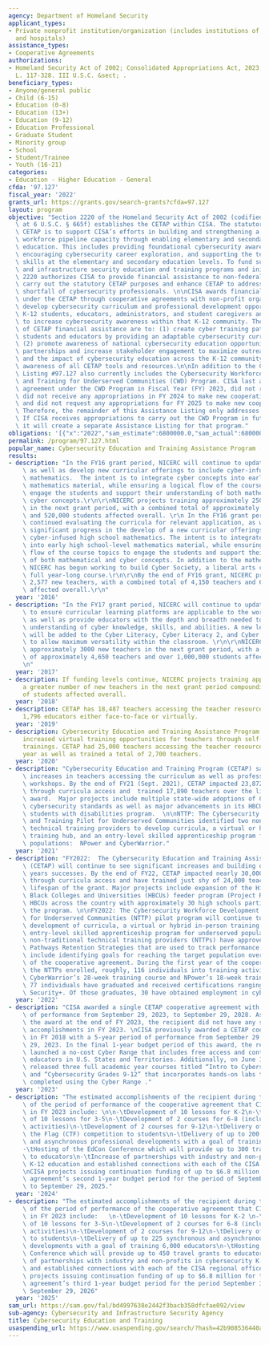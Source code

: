```yaml
---
agency: Department of Homeland Security
applicant_types:
- Private nonprofit institution/organization (includes institutions of higher education
  and hospitals)
assistance_types:
- Cooperative Agreements
authorizations:
- Homeland Security Act of 2002; Consolidated Appropriations Act, 2023, 107-296. Pub.
  L. 117-328. III U.S.C. &sect; .
beneficiary_types:
- Anyone/general public
- Child (6-15)
- Education (0-8)
- Education (13+)
- Education (9-12)
- Education Professional
- Graduate Student
- Minority group
- School
- Student/Trainee
- Youth (16-21)
categories:
- Education - Higher Education - General
cfda: '97.127'
fiscal_year: '2022'
grants_url: https://grants.gov/search-grants?cfda=97.127
layout: program
objective: "Section 2220 of the Homeland Security Act of 2002 (codified as amended\
  \ at 6 U.S.C. § 665f) establishes the CETAP within CISA. The statutory purpose of\
  \ CETAP is to support CISA’s efforts in building and strengthening a national cybersecurity\
  \ workforce pipeline capacity through enabling elementary and secondary cybersecurity\
  \ education. This includes providing foundational cybersecurity awareness and literacy,\
  \ encouraging cybersecurity career exploration, and supporting the teaching of cybersecurity\
  \ skills at the elementary and secondary education levels. To fund such cybersecurity\
  \ and infrastructure security education and training programs and initiatives, Section\
  \ 2220 authorizes CISA to provide financial assistance to non-federal entities to\
  \ carry out the statutory CETAP purposes and enhance CETAP to address the national\
  \ shortfall of cybersecurity professionals. \n\nCISA awards financial assistance\
  \ under the CETAP through cooperative agreements with non-profit organizations to\
  \ develop cybersecurity curriculum and professional development opportunities for\
  \ K-12 students, educators, administrators, and student caregivers and conduct outreach\
  \ to increase cybersecurity awareness within that K-12 community. The objectives\
  \ of CETAP financial assistance are to: (1) create cyber training pathways for K-12\
  \ students and educators by providing an adaptable cybersecurity curricular model;\
  \ (2) promote awareness of national cybersecurity education opportunities; (3) develop\
  \ partnerships and increase stakeholder engagement to maximize outreach efforts\
  \ and the impact of cybersecurity education across the K-12 community; and (4) increase\
  \ awareness of all CETAP tools and resources.\n\nIn addition to the CETAP, Assistance\
  \ Listing #97.127 also currently includes the Cybersecurity Workforce Development\
  \ and Training for Underserved Communities (CWD) Program. CISA last awarded a cooperative\
  \ agreement under the CWD Program in Fiscal Year (FY) 2023, did not request and\
  \ did not receive any appropriations in FY 2024 to make new cooperative agreements,\
  \ and did not request any appropriations for FY 2025 to make new cooperative agreements.\
  \ Therefore, the remainder of this Assistance Listing only addresses the CETAP.\
  \ If CISA receives appropriations to carry out the CWD Program in future years,\
  \ it will create a separate Assistance Listing for that program."
obligations: '[{"x":"2022","sam_estimate":6800000.0,"sam_actual":6800000.0,"usa_spending_actual":6800000.0},{"x":"2023","sam_estimate":9800000.0,"sam_actual":9800000.0,"usa_spending_actual":6800000.0},{"x":"2024","sam_estimate":6800000.0,"sam_actual":0.0,"usa_spending_actual":0.0}]'
permalink: /program/97.127.html
popular_name: Cybersecurity Education and Training Assistance Program (CETAP)
results:
- description: "In the FY16 grant period, NICERC will continue to update the curricula,\
    \ as well as develop new curricular offerings to include cyber-infused high school\
    \ mathematics.  The intent is to integrate cyber concepts into early high school-level\
    \ mathematics material, while ensuring a logical flow of the course topics to\
    \ engage the students and support their understanding of both mathematical and\
    \ cyber concepts.\r\n\r\nNICERC projects training approximately 2500 new teachers\
    \ in the next grant period, with a combined total of approximately 4,150 teachers\
    \ and 520,000 students affected overall. \r\n In the FY16 grant period, NICERC\
    \ continued evaluating the curricula for relevant application, as well as made\
    \ significant progress in the develop of a new curricular offerings to include\
    \ cyber-infused high school mathematics. The intent is to integrate cyber concepts\
    \ into early high school-level mathematics material, while ensuring a logical\
    \ flow of the course topics to engage the students and support their understanding\
    \ of both mathematical and cyber concepts. In addition to the mathematics course,\
    \ NICERC has begun working to build Cyber Society, a liberal arts course, as a\
    \ full year-long course.\r\n\r\nBy the end of FY16 grant, NICERC projects training\
    \ 2,577 new teachers, with a combined total of 4,150 teachers and 676,842 students\
    \ affected overall.\r\n"
  year: '2016'
- description: "In the FY17 grant period, NICERC will continue to update the curricula\
    \ to ensure curricular learning platforms are applicable to the workforce demands,\
    \ as well as provide educators with the depth and breadth needed to ensure student\
    \ understanding of cyber knowledge, skills, and abilities. A new learning platform\
    \ will be added to the Cyber Literacy, Cyber Literacy 2, and Cyber Science courses\
    \ to allow maximum versatility within the classroom. \r\n\r\nNICERC projects training\
    \ approximately 3000 new teachers in the next grant period, with a combined total\
    \ of approximately 4,650 teachers and over 1,000,000 students affected overall.\r\
    \n"
  year: '2017'
- description: If funding levels continue, NICERC projects training approximately
    a greater number of new teachers in the next grant period compounding the number
    of students affected overall.
  year: '2018'
- description: CETAP has 18,487 teachers accessing the teacher resources and has trained
    1,796 educators either face-to-face or virtually.
  year: '2019'
- description: Cybersecurity Education and Training Assistance Program (CETAP) significantly
    increased virtual training opportunities for teachers through self-paced and facilitated
    trainings. CETAP had 25,000 teachers accessing the teacher resources during the
    year as well as trained a total of 2,700 teachers.
  year: '2020'
- description: "Cybersecurity Education and Training Program (CETAP) saw significant\
    \ increases in teachers accessing the curriculum as well as professional development\
    \ workshops. By the end of FY21 (Sept. 2021), CETAP impacted 23,872 educators\
    \ through curricula access and  trained 17,890 teachers over the lifespan of the\
    \ award.  Major projects include multiple state-wide adoptions of CYBER.ORG’s\
    \ cybersecurity standards as well as major advancements in its HBCU feeder and\
    \ students with disabilities program.  \n\nNTTP: The Cybersecurity Workforce Development\
    \ and Training Pilot for Underserved Communities identified two non-traditional\
    \ technical training providers to develop curricula, a virtual or hybrid in-person\
    \ training hub, and an entry-level skilled apprenticeship program for underserved\
    \ populations:  NPower and CyberWarrior."
  year: '2021'
- description: "FY2022:  The Cybersecurity Education and Training Assistance Program\
    \ (CETAP) will continue to see significant increases and building off of previous\
    \ years successes. By the end of FY22, CETAP impacted nearly 30,000 educators\
    \ through curricula access and have trained just shy of 24,000 teachers over the\
    \ lifespan of the grant. Major projects include expansion of the Historically\
    \ Black Colleges and Universities (HBCUs) feeder program (Project REACH) to 10\
    \ HBCUs across the country with approximately 30 high schools participating in\
    \ the program. \n\nFY2022: The Cybersecurity Workforce Development and Training\
    \ for Underserved Communities (NTTP) pilot program will continue to see significant\
    \ development of curricula, a virtual or hybrid in-person training hub, and an\
    \ entry-level skilled apprenticeship program for underserved populations. The\
    \ non-traditional technical training providers (NTTPs) have approved Cybersecurity\
    \ Pathways Retention Strategies that are used to track performance measures, to\
    \ include identifying goals for reaching the target population over the lifespan\
    \ of the cooperative agreement. During the first year of the cooperative agreement,\
    \ the NTTPs enrolled, roughly, 116 individuals into training activities. Through\
    \ CyberWarrior’s 28-week training course and NPower’s 18-week training course,\
    \ 77 individuals have graduated and received certifications ranging from A+ to\
    \ Security+. Of those graduates, 30 have obtained employment in cyber fields."
  year: '2022'
- description: "CISA awarded a single CETAP cooperative agreement with a 5-year period\
    \ of performance from September 29, 2023, to September 29, 2028. As CISA made\
    \ the award at the end of FY 2023, the recipient did not have any significant\
    \ accomplishments in FY 2023. \nCISA previously awarded a CETAP cooperative agreement\
    \ in FY 2018 with a 5-year period of performance from September 29, 2018, to September\
    \ 29, 2023. In the final 1-year budget period of this award, the recipient, CYBER.ORG\
    \ launched a no-cost Cyber Range that includes free access and content to all\
    \ educators in U.S. States and Territories. Additionally, on June 1, 2023, CYBER.ORG\
    \ released three full academic year courses titled “Intro to Cybersecurity,” “Networking,”\
    \ and “Cybersecurity Grades 9-12” that incorporates hands-on labs that could be\
    \ completed using the Cyber Range ."
  year: '2023'
- description: "The estimated accomplishments of the recipient during the first year\
    \ of the period of performance of the cooperative agreement that CISA awarded\
    \ in FY 2023 include: \n\n-\tDevelopment of 10 lessons for K-2\n-\tDevelopment\
    \ of 10 lessons for 3-5\n-\tDevelopment of 2 courses for 6-8 (including 12 range\
    \ activities)\n-\tDevelopment of 2 courses for 9-12\n-\tDelivery of a Capture\
    \ the Flag (CTF) competition to students\n-\tDelivery of up to 200 synchronous\
    \ and asynchronous professional developments with a goal of training 5,500 educators\n\
    -\tHosting of the EdCon Conference which will provide up to 300 travel grants\
    \ to educators\n-\tIncrease of partnerships with industry and non-profits in cybersecurity\
    \ K-12 education and established connections with each of the CISA regional offices\n\
    \nCISA projects issuing continuation funding of up to $6.8 million for the cooperative\
    \ agreement’s second 1-year budget period for the period of September 30, 2024,\
    \ to September 29, 2025."
  year: '2024'
- description: "The estimated accomplishments of the recipient during the second year\
    \ of the period of performance of the cooperative agreement that CISA awarded\
    \ in FY 2023 include:   \n-\tDevelopment of 10 lessons for K-2 \n-\tDevelopment\
    \ of 10 lessons for 3-5\n-\tDevelopment of 2 courses for 6-8 (including 12 range\
    \ activities)\n-\tDevelopment of 2 courses for 9-12\n-\tDelivery of a CTF competition\
    \ to students\n-\tDelivery of up to 225 synchronous and asynchronous professional\
    \ developments with a goal of training 6,000 educators\n-\tHosting of the EdCon\
    \ Conference which will provide up to 450 travel grants to educators\n-\tIncrease\
    \ of partnerships with industry and non-profits in cybersecurity K-12 education\
    \ and established connections with each of the CISA regional offices.\n-\tCISA\
    \ projects issuing continuation funding of up to $6.8 million for the cooperative\
    \ agreement’s third 1-year budget period for the period September 30, 2025, to\
    \ September 29, 2026"
  year: '2025'
sam_url: https://sam.gov/fal/bd4997638e2442f3bacb358dfcfae092/view
sub-agency: Cybersecurity and Infrastructure Security Agency
title: Cybersecurity Education and Training
usaspending_url: https://www.usaspending.gov/search/?hash=42b908536440acaf676649dd4f18a818
---
```


